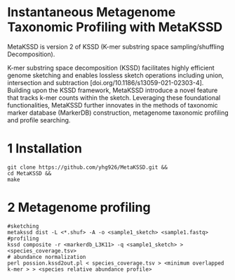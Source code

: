 #  Instantaneous Metagenome Taxonomic Profiling with MetaKSSD

MetaKSSD is version 2 of KSSD (K-mer substring space sampling/shuffling Decomposition).

K-mer substring space decomposition (KSSD) facilitates highly efficient genome sketching and enables lossless sketch operations including union, intersection and subtraction [doi.org/10.1186/s13059-021-02303-4]. Building upon the KSSD framework, MetaKSSD introduce a novel feature that tracks k-mer counts within the sketch. Leveraging these foundational functionalities, MetaKSSD further innovates in the methods of taxonomic marker database (MarkerDB) construction, metagenome taxonomic profiling and profile searching. 

# 1 Installation 
```
git clone https://github.com/yhg926/MetaKSSD.git &&
cd MetaKSSD &&
make
```
# 2 Metagenome profiling
```
#sketching 
metakssd dist -L <*.shuf> -A -o <sample1_sketch> <sample1.fastq>
#profiling
kssd composite -r <markerdb_L3K11> -q <sample1_sketch> > <species_coverage.tsv>
# abundance normalization
perl possion.kssd2out.pl < species_coverage.tsv > <minimum overlapped k-mer > > <species relative abundance profile>
```

